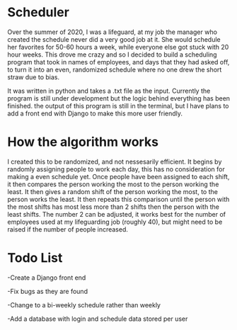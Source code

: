 # Scheduler

Over the summer of 2020, I was a lifeguard, at my job the manager who created the 
schedule never did a very good job at it. She would schedule her favorites for 50-60 
hours a week, while everyone else got stuck with 20 hour weeks. This drove me crazy 
and so I decided to build a scheduling program that took in names of employees, and 
days that they had asked off, to turn it into an even, randomized schedule where no 
one drew the short straw due to bias.

It was written in python and takes a .txt file as the input. Currently the program 
is still under development but the logic behind everything has been finished. the 
output of this program is still in the terminal, but I have plans to add a front 
end with Django to make this more user friendly.

# How the algorithm works

I created this to be randomized, and not nessesarily efficient. It begins by randomly 
assigning people to work each day, this has no consideration for making a even schedule 
yet. Once people have been assigned to each shift, it then compares the person working 
the most to the person working the least. It then gives a random shift of the person 
working the most, to the person works the least. It then repeats this comparison until 
the person with the most shifts has most less more than 2 shifts then the person with 
the least shifts. The number 2 can be adjusted, it works best for the number of 
employees used at my lifeguarding job (roughly 40), but might need to be raised if the 
number of people increased. 

# Todo List

-Create a Django front end

-Fix bugs as they are found

-Change to a bi-weekly schedule rather than weekly

-Add a database with login and schedule data stored per user

